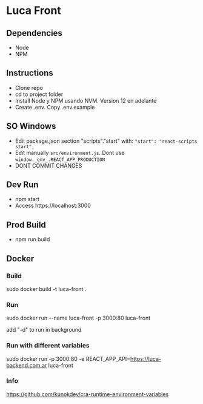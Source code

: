 # Luca Front

## Dependencies
 - Node
 - NPM

## Instructions
 - Clone repo
 - cd to project folder
 - Install Node y NPM usando NVM. Version 12 en adelante
 - Create .env. Copy .env.example

## SO Windows
 - Edit package.json section "scripts"."start" with:
 `"start": "react-scripts start",`
 - Edit manually `src/environment.js`. Dont use `window._env_.REACT_APP_PRODUCTION`
 - DONT COMMIT CHANGES

## Dev Run
 - npm start
 - Access https://localhost:3000

## Prod Build
 - npm run build

## Docker

### Build
sudo docker build -t luca-front .

### Run
sudo docker run --name luca-front -p 3000:80 luca-front

add "-d" to run in background

### Run with different variables
sudo docker run -p 3000:80 -e REACT_APP_API=https://luca-backend.com.ar luca-front

### Info
https://github.com/kunokdev/cra-runtime-environment-variables
